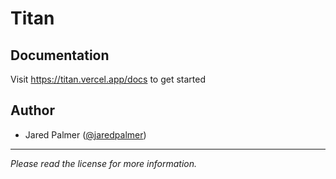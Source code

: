 # Titan

## Documentation

Visit https://titan.vercel.app/docs to get started

## Author

- Jared Palmer ([@jaredpalmer](https://twitter.com/jaredpalmer))

---

_Please read the license for more information._
